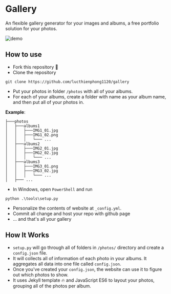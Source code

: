 # Gallery

An flexible gallery generator for your images and albums, a free portfolio solution for your photos.

![demo](./demo.gif)

## How to use

- Fork this repository 🍴
- Clone the repository
```
git clone https://github.com/lucthienphong1120/gallery
```
- Put your photos in folder `/photos` with all of your albums.
- For each of your albums, create a folder with name as your album name, and then put all of your photos in.

**Example**:
```
├───photos
│   ├───albums1
│   │   ├───IMG1_01.jpg
│   │   ├───IMG1_02.png
│   │   │   └─── ...
│   ├───albums2
│   │   ├───IMG2_01.jpg
│   │   ├───IMG2_02.jpg
│   │   │   └─── ...
│   ├───albums3
│   │   ├───IMG3_01.png
│   │   ├───IMG3_02.jpg
│   │   │   └─── ...
│   ├─── ...
```
- In Windows, open `PowerShell` and run
```
python .\tools\setup.py
```
- Personalize the contents of website at `_config.yml`.
- Commit all change and host your repo with github page
- ... and that's all your gallery

## How It Works

- `setup.py` will go through all of folders in `/photos/` directory and create a `config.json` file.
- It will collects all of information of each photo in your albums. It aggregates all data into one file called `config.json`.
- Once you've created your `config.json`, the website can use it to figure out which photos to show.
- It uses Jekyll template 🔥 and JavaScript ES6 to layout your photos, grouping all of the photos per album.
